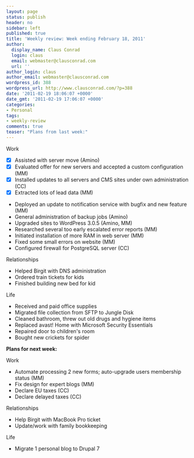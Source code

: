 ```yaml
---
layout: page
status: publish
header: no
sidebar: left
published: true
title: 'Weekly review: Week ending February 18, 2011'
author:
  display_name: Claus Conrad
  login: claus
  email: webmaster@clausconrad.com
  url: ''
author_login: claus
author_email: webmaster@clausconrad.com
wordpress_id: 388
wordpress_url: http://www.clausconrad.com/?p=388
date: '2011-02-19 18:06:07 +0000'
date_gmt: '2011-02-19 17:06:07 +0000'
categories:
- Personal
tags:
- weekly-review
comments: true
teaser: "Plans from last week:"
---
```

Work

*   [X] Assisted with server move (Amino)
*   [X] Evaluated offer for new servers and accepted a custom configuration (MM)
*   [X] Installed updates to all servers and CMS sites under own administration (CC)
*   [X] Extracted lots of lead data (MM)
*   Deployed an update to notification service with bugfix and new feature (MM)
*   General administration of backup jobs (Amino)
*   Upgraded sites to WordPress 3.0.5 (Amino, MM)
*   Researched several too early escalated error reports (MM)
*   Initiated installation of more RAM in web server (MM)
*   Fixed some small errors on website (MM)
*   Configured firewall for PostgreSQL server (CC)

Relationships

*   Helped Birgit with DNS administration
*   Ordered train tickets for kids
*   Finished building new bed for kid

Life

*   Received and paid office supplies
*   Migrated file collection from SFTP to Jungle Disk
*   Cleaned bathroom, threw out old drugs and hygiene items
*   Replaced avast! Home with Microsoft Security Essentials
*   Repaired door to children's room
*   Bought new crickets for spider

**Plans for next week:**

Work

*   Automate processing 2 new forms; auto-upgrade users membership status (MM)
*   Fix design for expert blogs (MM)
*   Declare EU taxes (CC)
*   Declare delayed taxes (CC)

Relationships

*   Help Birgit with MacBook Pro ticket
*   Update/work with family bookkeeping

Life

*   Migrate 1 personal blog to Drupal 7
